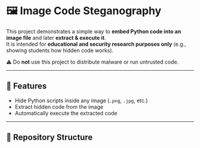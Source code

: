 # 🖼️ Image Code Steganography

This project demonstrates a simple way to **embed Python code into an image file** and later **extract & execute it**.  
It is intended for **educational and security research purposes only** (e.g., showing students how hidden code works).  

⚠️ Do **not** use this project to distribute malware or run untrusted code.  

---

## 🚀 Features
- Hide Python scripts inside any image (`.png`, `.jpg`, etc.)
- Extract hidden code from the image
- Automatically execute the extracted code

---

## 📂 Repository Structure
